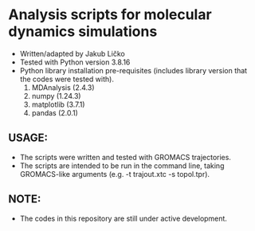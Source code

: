 # Analysis scripts for molecular dynamics simulations 
+ Written/adapted by Jakub Ličko
+ Tested with Python version 3.8.16
+ Python library installation pre-requisites (includes library version that the codes were tested with).
  1. MDAnalysis (2.4.3)
  2. numpy (1.24.3)
  3. matplotlib (3.7.1)
  4. pandas (2.0.1)

## USAGE:
+ The scripts were written and tested with GROMACS trajectories.
+ The scripts are intended to be run in the command line, taking GROMACS-like arguments (e.g. -t trajout.xtc -s topol.tpr).

## NOTE:
+ The codes in this repository are still under active development.
